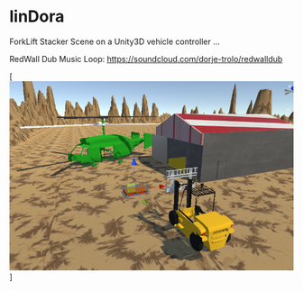 linDora
=======

ForkLift Stacker Scene on a Unity3D vehicle controller ...

RedWall Dub Music Loop: https://soundcloud.com/dorje-trolo/redwalldub



[![que no se resistieran, por que sino los mataban ... ](https://raw.githubusercontent.com/rgarro/linDora/master/lindora.png)]
